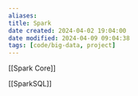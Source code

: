 ```yaml
---
aliases: 
title: Spark
date created: 2024-04-02 19:04:00
date modified: 2024-04-09 09:04:38
tags: [code/big-data, project]
---
```

[[Spark Core]]

[[SparkSQL]]